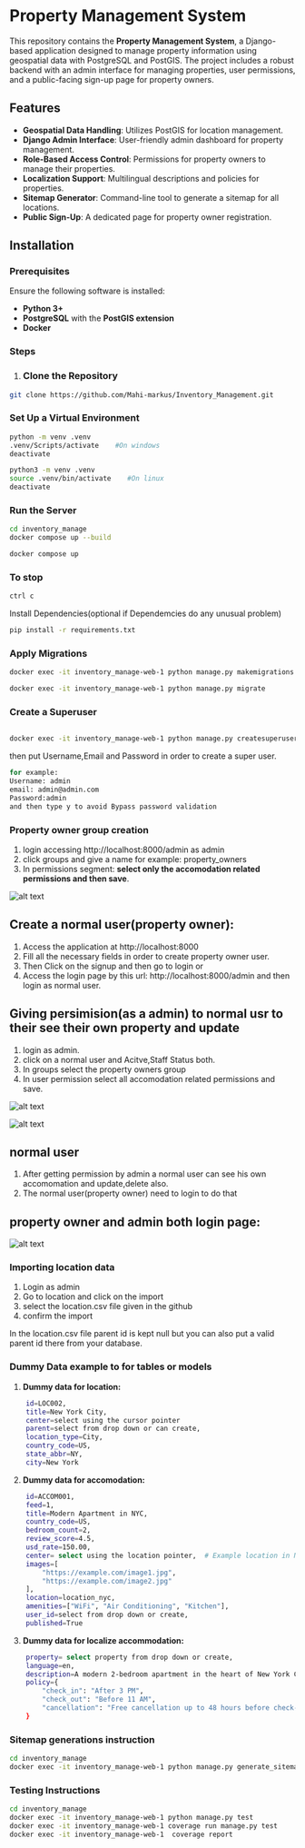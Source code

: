 # Property Management System

This repository contains the **Property Management System**, a Django-based application designed to manage property information using geospatial data with PostgreSQL and PostGIS. The project includes a robust backend with an admin interface for managing properties, user permissions, and a public-facing sign-up page for property owners.

## Features

- **Geospatial Data Handling**: Utilizes PostGIS for location management.
- **Django Admin Interface**: User-friendly admin dashboard for property management.
- **Role-Based Access Control**: Permissions for property owners to manage their properties.
- **Localization Support**: Multilingual descriptions and policies for properties.
- **Sitemap Generator**: Command-line tool to generate a sitemap for all locations.
- **Public Sign-Up**: A dedicated page for property owner registration.

## Installation

### Prerequisites

Ensure the following software is installed:

- **Python 3+**
- **PostgreSQL** with the **PostGIS extension**
- **Docker**

### Steps

1. ### Clone the Repository ###

  ```bash
 git clone https://github.com/Mahi-markus/Inventory_Management.git

```

### Set Up a Virtual Environment

```bash
python -m venv .venv
.venv/Scripts/activate    #On windows
deactivate
```

```bash
python3 -m venv .venv
source .venv/bin/activate    #On linux
deactivate
```

### Run the Server

```bash
cd inventory_manage
docker compose up --build
```

```bash
docker compose up
```

### To stop

```bash
ctrl c

```

Install Dependencies(optional if Dependemcies do any unusual problem)

```bash
pip install -r requirements.txt
```


### Apply Migrations

```bash
docker exec -it inventory_manage-web-1 python manage.py makemigrations
```

```bash
docker exec -it inventory_manage-web-1 python manage.py migrate
```

### Create a Superuser

```bash

docker exec -it inventory_manage-web-1 python manage.py createsuperuser
```

then put Username,Email and Password in order to create a super user.

```bash
for example:
Username: admin
email: admin@admin.com
Password:admin
and then type y to avoid Bypass password validation

```

### Property owner group creation

1. login accessing http://localhost:8000/admin as admin
2. click groups and give a name for example: property_owners
3. In permissions segment: **select only the  accomodation related permissions and then save**.

![alt text](images/prop_owner_group.png)

## Create a normal user(property owner):

1.  Access the application at http://localhost:8000
2.  Fill all the necessary fields in order to create property owner user.
3.  Then Click on the signup and then go to login or
4.  Access the login page by this url: http://localhost:8000/admin and then login as normal user.

## Giving persimision(as a admin) to normal usr to their see their own property and update

1. login as admin.
2. click on a normal user and Acitve,Staff Status both.
3. In groups select the property owners group
4. In user permission select all accomodation related permissions and save.

![alt text](images/premission1.png)  

![alt text](images/permission2.png) 

## normal user

1. After getting permission by admin a normal user can see his own accomomation and update,delete also.
2. The normal user(property owner) need to login to do that

## property owner and admin both login page:
![alt text](images/login.png)

### Importing location data
1. Login as admin  
2. Go to location and click on the import
3. select the location.csv file given in the github
4. confirm the import

In the location.csv file parent id is kept null but you can also put a valid parent id there from your database.

### Dummy Data example to for tables or models
1. **Dummy data for location:** 
```bash
    id=LOC002,
    title=New York City,
    center=select using the cursor pointer
    parent=select from drop down or can create,
    location_type=City,
    country_code=US,
    state_abbr=NY,
    city=New York
```



2. **Dummy data for accomodation:** 
```bash
    id=ACCOM001,
    feed=1,
    title=Modern Apartment in NYC,
    country_code=US,
    bedroom_count=2,
    review_score=4.5,
    usd_rate=150.00,
    center= select using the location pointer,  # Example location in NYC
    images=[
        "https://example.com/image1.jpg",
        "https://example.com/image2.jpg"
    ],
    location=location_nyc,
    amenities=["WiFi", "Air Conditioning", "Kitchen"],
    user_id=select from drop down or create, 
    published=True
```

3. **Dummy data for localize accommodation:**
```bash
    property= select property from drop down or create,
    language=en,
    description=A modern 2-bedroom apartment in the heart of New York City,
    policy={
        "check_in": "After 3 PM",
        "check_out": "Before 11 AM",
        "cancellation": "Free cancellation up to 48 hours before check-in."
    }
```       

### Sitemap generations instruction

```bash
cd inventory_manage
docker exec -it inventory_manage-web-1 python manage.py generate_sitemap
```


### Testing Instructions
```bash
cd inventory_manage
docker exec -it inventory_manage-web-1 python manage.py test
docker exec -it inventory_manage-web-1 coverage run manage.py test
docker exec -it inventory_manage-web-1  coverage report

```

